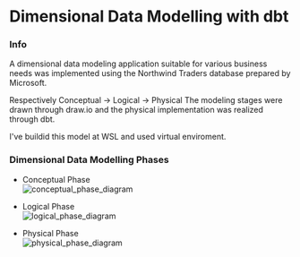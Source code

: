 # Dimensional Data Modelling with dbt

### Info

A dimensional data modeling application suitable for various business needs was implemented using the Northwind Traders database prepared by Microsoft.

Respectively
Conceptual -> Logical -> Physical
The modeling stages were drawn through draw.io and the physical implementation was realized through dbt.

I've buildid this model at WSL and used virtual enviroment.

### Dimensional Data Modelling Phases

- Conceptual Phase  
  ![conceptual_phase_diagram](phase_images/conceptual_phase.png)

- Logical Phase  
  ![logical_phase_diagram](phase_images/logical_phase.png)

- Physical Phase  
  ![physical_phase_diagram](phase_images/physical_phase.png)